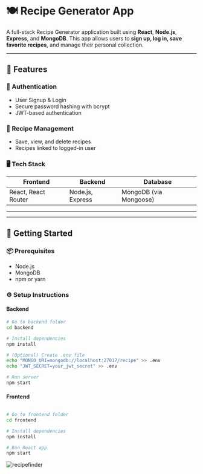 # 🍽️ Recipe Generator App

A full-stack Recipe Generator application built using **React**, **Node.js**, **Express**, and **MongoDB**. This app allows users to **sign up, log in, save favorite recipes**, and manage their personal collection.

---

## 🌟 Features

### 🔐 Authentication
- User Signup & Login
- Secure password hashing with bcrypt
- JWT-based authentication

### 🍲 Recipe Management
- Save, view, and delete recipes
- Recipes linked to logged-in user

### 🖥️ Tech Stack

| Frontend | Backend | Database |
|----------|---------|----------|
| React, React Router | Node.js, Express | MongoDB (via Mongoose) |

---



---

## 🚀 Getting Started

### 📦 Prerequisites

- Node.js
- MongoDB
- npm or yarn

### ⚙️ Setup Instructions

#### Backend

```bash
# Go to backend folder
cd backend

# Install dependencies
npm install

# (Optional) Create .env file
echo "MONGO_URI=mongodb://localhost:27017/recipe" >> .env
echo "JWT_SECRET=your_jwt_secret" >> .env

# Run server
npm start
```
#### Frontend

```bash

# Go to frontend folder
cd frontend

# Install dependencies
npm install

# Run React app
npm start
```

![recipefinder](https://github.com/user-attachments/assets/c8166ec7-1a65-44b2-9195-7af0c8897e60)


